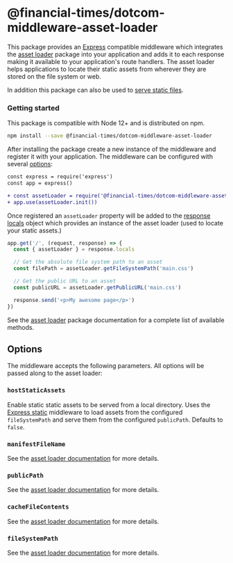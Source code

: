 # @financial-times/dotcom-middleware-asset-loader

This package provides an [Express] compatible middleware which integrates the [asset loader] package into your application and adds it to each response making it available to your application's route handlers. The asset loader helps applications to locate their static assets from wherever they are stored on the file system or web.

In addition this package can also be used to [serve static files].

[Express]: https://expressjs.com/
[asset loader]: https://github.com/Financial-Times/dotcom-page-kit/tree/HEAD/packages/dotcom-server-asset-loader
[serve static files]: https://expressjs.com/en/starter/static-files.html


### Getting started

This package is compatible with Node 12+ and is distributed on npm.

```sh
npm install --save @financial-times/dotcom-middleware-asset-loader
```

After installing the package create a new instance of the middleware and register it with your application. The middleware can be configured with several [options](#options):

```diff
const express = require('express')
const app = express()

+ const assetLoader = require('@financial-times/dotcom-middleware-asset-loader')
+ app.use(assetLoader.init())
```

Once registered an `assetLoader` property will be added to the [response locals] object which provides an instance of the asset loader (used to locate your static assets.)

```js
app.get('/', (request, response) => {
  const { assetLoader } = response.locals

  // Get the absolute file system path to an asset
  const filePath = assetLoader.getFileSystemPath('main.css')

  // Get the public URL to an asset
  const publicURL = assetLoader.getPublicURL('main.css')

  response.send('<p>My awesome page</p>')
})
```

See the [asset loader] package documentation for a complete list of available methods.

[response locals]: https://expressjs.com/en/api.html#res.locals


## Options

The middleware accepts the following parameters. All options will be passed along to the asset loader:

### `hostStaticAssets`

Enable static static assets to be served from a local directory. Uses the [Express static] middleware to load assets from the configured `fileSystemPath` and serve them from the configured `publicPath`. Defaults to `false`.

[Express static]: https://expressjs.com/en/starter/static-files.html

### `manifestFileName`

See the [asset loader documentation] for more details.

### `publicPath`

See the [asset loader documentation] for more details.

### `cacheFileContents`

See the [asset loader documentation] for more details.

### `fileSystemPath`

See the [asset loader documentation] for more details.

[asset loader documentation]: https://github.com/Financial-Times/dotcom-page-kit/tree/HEAD/packages/dotcom-server-asset-loader#options
